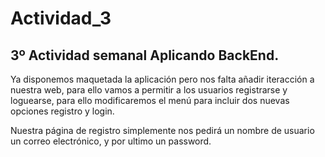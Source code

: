 # Actividad_3
## 3º Actividad semanal Aplicando BackEnd.

Ya disponemos maquetada la aplicación pero nos falta añadir iteracción a nuestra web, para ello vamos a permitir a los usuarios registrarse y loguearse, para ello modificaremos el menú para incluir dos nuevas opciones registro y login.

Nuestra página de registro simplemente nos pedirá un nombre de usuario un correo electrónico, y por ultimo un password.

